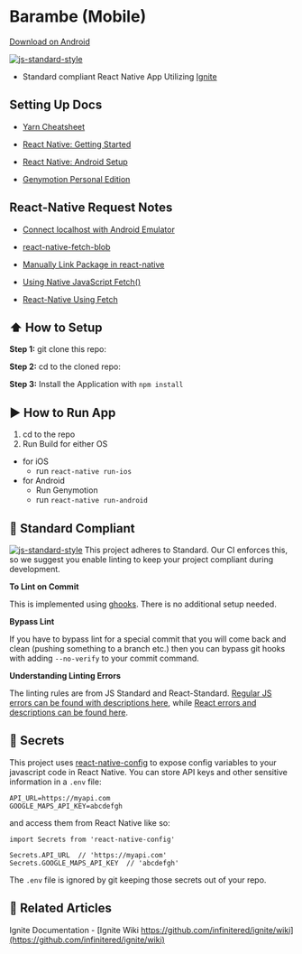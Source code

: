 #  Barambe (Mobile)
[Download on Android](https://play.google.com/store/apps/details?id=com.barambe)

[![js-standard-style](https://img.shields.io/badge/code%20style-standard-brightgreen.svg?style=flat)](http://standardjs.com/)

* Standard compliant React Native App Utilizing [Ignite](https://github.com/infinitered/ignite)

## Setting Up Docs

* [Yarn Cheatsheet](https://shift.infinite.red/npm-vs-yarn-cheat-sheet-8755b092e5cc#.1ckrhd77a)

* [React Native: Getting Started](https://facebook.github.io/react-native/docs/getting-started.html)

* [React Native: Android Setup](https://facebook.github.io/react-native/releases/0.23/docs/android-setup.html)

* [Genymotion Personal Edition](https://www.genymotion.com/fun-zone/)

## React-Native Request Notes

* [Connect localhost with Android Emulator](https://github.com/facebook/react-native/issues/10404#issuecomment-280553649)

* [react-native-fetch-blob](https://www.npmjs.com/package/react-native-fetch-blob) 

* [Manually Link Package in react-native](https://github.com/wkh237/react-native-fetch-blob/wiki/Manually-Link-Package)

* [Using Native JavaScript Fetch()](https://developer.mozilla.org/en-US/docs/Web/API/Fetch_API/Using_Fetch)

* [React-Native Using Fetch](https://facebook.github.io/react-native/docs/network.html) 


## :arrow_up: How to Setup

**Step 1:** git clone this repo:

**Step 2:** cd to the cloned repo:

**Step 3:** Install the Application with `npm install`


## :arrow_forward: How to Run App

1. cd to the repo
2. Run Build for either OS
  * for iOS
    * run `react-native run-ios`
  * for Android
    * Run Genymotion
    * run `react-native run-android`

## :no_entry_sign: Standard Compliant

[![js-standard-style](https://cdn.rawgit.com/feross/standard/master/badge.svg)](https://github.com/feross/standard)
This project adheres to Standard.  Our CI enforces this, so we suggest you enable linting to keep your project compliant during development.

**To Lint on Commit**

This is implemented using [ghooks](https://github.com/gtramontina/ghooks). There is no additional setup needed.

**Bypass Lint**

If you have to bypass lint for a special commit that you will come back and clean (pushing something to a branch etc.) then you can bypass git hooks with adding `--no-verify` to your commit command.

**Understanding Linting Errors**

The linting rules are from JS Standard and React-Standard.  [Regular JS errors can be found with descriptions here](http://eslint.org/docs/rules/), while [React errors and descriptions can be found here](https://github.com/yannickcr/eslint-plugin-react).

## :closed_lock_with_key: Secrets

This project uses [react-native-config](https://github.com/luggit/react-native-config) to expose config variables to your javascript code in React Native. You can store API keys
and other sensitive information in a `.env` file:

```
API_URL=https://myapi.com
GOOGLE_MAPS_API_KEY=abcdefgh
```

and access them from React Native like so:

```
import Secrets from 'react-native-config'

Secrets.API_URL  // 'https://myapi.com'
Secrets.GOOGLE_MAPS_API_KEY  // 'abcdefgh'
```

The `.env` file is ignored by git keeping those secrets out of your repo.

## :open_file_folder: Related Articles
Ignite Documentation - [Ignite Wiki https://github.com/infinitered/ignite/wiki](https://github.com/infinitered/ignite/wiki)
